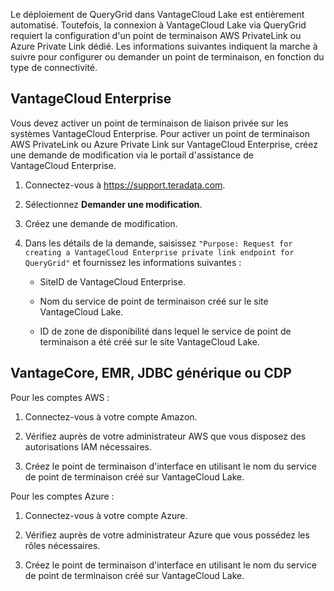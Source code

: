 Le déploiement de QueryGrid dans VantageCloud Lake est entièrement automatisé. Toutefois, la connexion à VantageCloud Lake via QueryGrid requiert la configuration d'un point de terminaison AWS PrivateLink ou Azure Private Link dédié. Les informations suivantes indiquent la marche à suivre pour configurer ou demander un point de terminaison, en fonction du type de connectivité.

VantageCloud Enterprise
-----------------------

Vous devez activer un point de terminaison de liaison privée sur les systèmes VantageCloud Enterprise. Pour activer un point de terminaison AWS PrivateLink ou Azure Private Link sur VantageCloud Enterprise, créez une demande de modification via le portail d'assistance de VantageCloud Enterprise.

1.  Connectez-vous à <https://support.teradata.com>.

2.  Sélectionnez **Demander une modification**.

3.  Créez une demande de modification.

4.  Dans les détails de la demande, saisissez `"Purpose: Request for creating a VantageCloud Enterprise private link endpoint for QueryGrid"` et fournissez les informations suivantes :

    -   SiteID de VantageCloud Enterprise.

    -   Nom du service de point de terminaison créé sur le site VantageCloud Lake.

    -   ID de zone de disponibilité dans lequel le service de point de terminaison a été créé sur le site VantageCloud Lake.

VantageCore, EMR, JDBC générique ou CDP
---------------------------------------

Pour les comptes AWS :

1.  Connectez-vous à votre compte Amazon.

2.  Vérifiez auprès de votre administrateur AWS que vous disposez des autorisations IAM nécessaires.

3.  Créez le point de terminaison d'interface en utilisant le nom du service de point de terminaison créé sur VantageCloud Lake.

Pour les comptes Azure :

1.  Connectez-vous à votre compte Azure.

2.  Vérifiez auprès de votre administrateur Azure que vous possédez les rôles nécessaires.

3.  Créez le point de terminaison d'interface en utilisant le nom du service de point de terminaison créé sur VantageCloud Lake.
